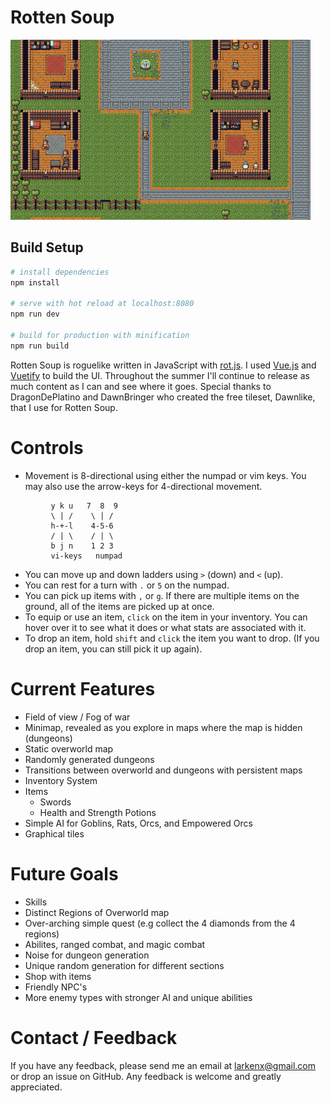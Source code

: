 # Rotten Soup
![screenshot](static/images/screen.gif)

## Build Setup

``` bash
# install dependencies
npm install

# serve with hot reload at localhost:8080
npm run dev

# build for production with minification
npm run build
```

Rotten Soup is roguelike written in JavaScript with [rot.js](http://ondras.github.io/rot.js/hp/). I used [Vue.js](https://vuejs.org/) and [Vuetify](https://vuetifyjs.com/) to build the UI. Throughout the summer I'll continue to release as much content as I can and see where it goes. Special thanks to DragonDePlatino and DawnBringer who created the free tileset, Dawnlike, that I use for Rotten Soup.

# Controls
- Movement is 8-directional using either the numpad or vim keys. You may also use the arrow-keys for 4-directional movement.
```
         y k u   7  8  9
         \ | /    \ | /
         h-+-l    4-5-6
         / | \    / | \
         b j n    1 2 3
         vi-keys   numpad
```

* You can move up and down ladders using `>` (down) and `<` (up).
* You can rest for a turn with `.` or `5` on the numpad.
* You can pick up items with `,` or `g`. If there are multiple items on the ground, all of the items are picked up at once.
* To equip or use an item, `click` on the item in your inventory. You can hover over it to see
what it does or what stats are associated with it.
* To drop an item, hold `shift` and `click` the item you want to drop. (If you drop an item, you can still pick it up again).

# Current Features
* Field of view / Fog of war
* Minimap, revealed as you explore in maps where the map is hidden (dungeons)
* Static overworld map
* Randomly generated dungeons
* Transitions between overworld and dungeons with persistent maps
* Inventory System
* Items
    - Swords
    - Health and Strength Potions
* Simple AI for Goblins, Rats, Orcs, and Empowered Orcs
* Graphical tiles

# Future Goals
* Skills
* Distinct Regions of Overworld map
* Over-arching simple quest (e.g collect the 4 diamonds from the 4 regions)
* Abilites, ranged combat, and magic combat
* Noise for dungeon generation
* Unique random generation for different sections
* Shop with items
* Friendly NPC's
* More enemy types with stronger AI and unique abilities

# Contact / Feedback
If you have any feedback, please send me an email at larkenx@gmail.com or drop an issue on GitHub. Any feedback is welcome and greatly appreciated.
